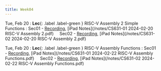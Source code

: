 ```yaml
---
title: Week04
---
```



Tue, Feb 20
: **Lec**{: .label .label-green } RISC-V Assembly 2 Simple Functions
: Sec01 - [Recording](https://usfca.zoom.us/rec/share/tui11spg9ejlpRS7yxR0cu6t17hThVzFxdh4Hg7D_yDcjnQtj3qu8nvqjkKuVtzm.jXmErnc12EkgBWAC?startTime=1708445275000),
          [iPad Notes](/notes/CS631-01 2024-02-20 RISC-V Assembly 2.pdf)
&nbsp; &nbsp;
Sec02 - [Recording](https://usfca.zoom.us/rec/share/m_-fXLKhWyRDbpMBg0axbICm9JpL467XysXTuJnwUKQFvslbXG_r2aDQajK2_X0.ETOpUuonG1UfaBwB?startTime=1708469274000),
        [iPad Notes](/notes/CS631-02 2024-02-20 RISC-V Assembly 2.pdf)

Tue, Feb 20
: **Lec**{: .label .label-green } RISC-V Assembly Functions
: Sec01 - [Recording](https://usfca.zoom.us/rec/share/v8lTW_Bm1nnX9SOJ1bqx5aOk4aoENiQO8ZxUsJjt3XhDNIsrGXi5moGwBs3nseEN.3PG2VgO7PP5hx7Su?startTime=1708618028000),
          [iPad Notes](/notes/CS631-01 2024-02-22 RISC-V Assembly Functions.pdf)
&nbsp; &nbsp;
Sec02 - [Recording](https://usfca.zoom.us/rec/share/7n-jQs0kxzl98cOiiWIiJeaqAJ1Uxmzb6QHnRmw3jib_iW-TxDxV2o0vVZaUO2dT.uE0nVbAK-9795UQs?startTime=1708641861000),
        [iPad Notes](/notes/CS631-02 2024-02-22 RISC-V Assembly Functions.pdf)
